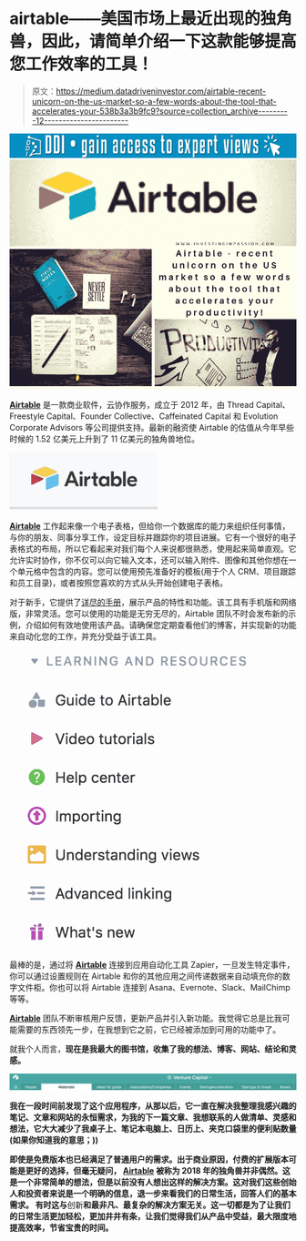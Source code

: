 # airtable——美国市场上最近出现的独角兽，因此，请简单介绍一下这款能够提高您工作效率的工具！

> 原文：<https://medium.datadriveninvestor.com/airtable-recent-unicorn-on-the-us-market-so-a-few-words-about-the-tool-that-accelerates-your-538b3a3b9fc9?source=collection_archive---------12----------------------->

[![](img/8bc2837071ab9b5803f0fa1796b23e4c.png)](http://www.track.datadriveninvestor.com/1B9E)![](img/a25a14dd2864d7931af34b280dcf7eaf.png)

[**Airtable**](http://www.airtable.com) 是一款商业软件，云协作服务，成立于 2012 年，由 Thread Capital、Freestyle Capital、Founder Collective、Caffeinated Capital 和 Evolution Corporate Advisors 等公司提供支持。最新的融资使 Airtable 的估值从今年早些时候的 1.52 亿美元上升到了 11 亿美元的独角兽地位。

![](img/701d6caf309a6860e4cb33956aa1cd33.png)

[**Airtable**](http://bit.ly/2VwZpHW) 工作起来像一个电子表格，但给你一个数据库的能力来组织任何事情，与你的朋友、同事分享工作，设定目标并跟踪你的项目进展。它有一个很好的电子表格式的布局，所以它看起来对我们每个人来说都很熟悉，使用起来简单直观。它允许实时协作，你不仅可以向它输入文本，还可以输入附件、图像和其他你想在一个单元格中包含的内容。您可以使用预先准备好的模板(用于个人 CRM、项目跟踪和员工目录)，或者按照您喜欢的方式从头开始创建电子表格。

对于新手，它提供了[详尽的手册](https://airtable.com/product)，展示产品的特性和功能。该工具有手机版和网络版，非常灵活。您可以使用的功能是无穷无尽的，Airtable 团队不时会发布新的示例，介绍如何有效地使用该产品。请确保您定期查看他们的博客，并实现新的功能来自动化您的工作，并充分受益于该工具。

![](img/51c2f2bfc2d435758cded10d401ef55a.png)

最棒的是，通过将 [**Airtable**](http://bit.ly/2VwZpHW) 连接到应用自动化工具 Zapier，一旦发生特定事件，你可以通过设置规则在 Airtable 和你的其他应用之间传递数据来自动填充你的数字文件柜。你也可以将 Airtable 连接到 Asana、Evernote、Slack、MailChimp 等等。

[**Airtable**](http://bit.ly/2VwZpHW) 团队不断审核用户反馈，更新产品并引入新功能。我觉得它总是比我可能需要的东西领先一步，在我想到它之前，它已经被添加到可用的功能中了。

就我个人而言，[](http://bit.ly/2VwZpHW)**现在是我最大的图书馆，收集了我的想法、博客、网站、结论和灵感。**

**![](img/c8da8ed6418d92b5e7556abdba975af9.png)**

**我在一段时间前发现了这个应用程序，从那以后，它一直在解决我整理我感兴趣的笔记、文章和网站的永恒需求，为我的下一篇文章、我想联系的人做清单、灵感和想法，它大大减少了我桌子上、笔记本电脑上、日历上、夹克口袋里的便利贴数量(如果你知道我的意思；))**

**即使是免费版本也已经满足了普通用户的需求。出于商业原因，付费的扩展版本可能是更好的选择，但毫无疑问， [**Airtable**](http://bit.ly/2VwZpHW) 被称为 2018 年的独角兽并非偶然。这是一个非常简单的想法，但是以前没有人想出这样的解决方案。这对我们这些创始人和投资者来说是一个明确的信息，退一步来看我们的日常生活，回答人们的基本需求。
有时这与**创新**和最非凡、最复杂的解决方案无关。**这一切都是为了让我们的日常生活更加轻松**，更加井井有条，让我们觉得我们从产品中受益，最大限度地提高效率，节省宝贵的时间。**